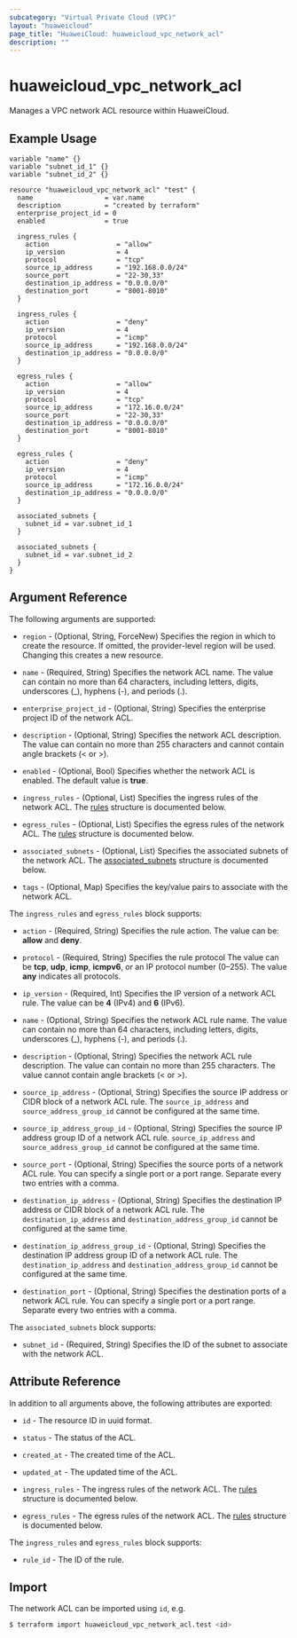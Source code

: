 ```yaml
---
subcategory: "Virtual Private Cloud (VPC)"
layout: "huaweicloud"
page_title: "HuaweiCloud: huaweicloud_vpc_network_acl"
description: ""
---
```


# huaweicloud_vpc_network_acl

Manages a VPC network ACL resource within HuaweiCloud.

## Example Usage

```hcl
variable "name" {}
variable "subnet_id_1" {}
variable "subnet_id_2" {}

resource "huaweicloud_vpc_network_acl" "test" {
  name                  = var.name
  description           = "created by terraform"
  enterprise_project_id = 0
  enabled               = true

  ingress_rules {
    action                 = "allow"
    ip_version             = 4
    protocol               = "tcp"
    source_ip_address      = "192.168.0.0/24"
    source_port            = "22-30,33"
    destination_ip_address = "0.0.0.0/0"
    destination_port       = "8001-8010"
  }

  ingress_rules {
    action                 = "deny"
    ip_version             = 4
    protocol               = "icmp"
    source_ip_address      = "192.168.0.0/24"
    destination_ip_address = "0.0.0.0/0"
  }

  egress_rules {
    action                 = "allow"
    ip_version             = 4
    protocol               = "tcp"
    source_ip_address      = "172.16.0.0/24"
    source_port            = "22-30,33"
    destination_ip_address = "0.0.0.0/0"
    destination_port       = "8001-8010"
  }

  egress_rules {
    action                 = "deny"
    ip_version             = 4
    protocol               = "icmp"
    source_ip_address      = "172.16.0.0/24"
    destination_ip_address = "0.0.0.0/0"
  }
  
  associated_subnets {
    subnet_id = var.subnet_id_1
  }

  associated_subnets {
    subnet_id = var.subnet_id_2
  }
}
```

## Argument Reference

The following arguments are supported:

* `region` - (Optional, String, ForceNew) Specifies the region in which to create the resource.
  If omitted, the provider-level region will be used.
  Changing this creates a new resource.

* `name` - (Required, String) Specifies the network ACL name. The value can contain no more than 64 characters,
  including letters, digits, underscores (_), hyphens (-), and periods (.).

* `enterprise_project_id` - (Optional, String) Specifies the enterprise project ID of the network ACL.

* `description` - (Optional, String) Specifies the network ACL description. The value can contain no more
  than 255 characters and cannot contain angle brackets (< or >).

* `enabled` - (Optional, Bool) Specifies whether the network ACL is enabled. The default value is **true**.

* `ingress_rules` - (Optional, List) Specifies the ingress rules of the network ACL.
  The [rules](#rules) structure is documented below.

* `egress_rules` - (Optional, List) Specifies the egress rules of the network ACL.
  The [rules](#rules) structure is documented below.

* `associated_subnets` - (Optional, List) Specifies the associated subnets of the network ACL.
  The [associated_subnets](#subnets) structure is documented below.

* `tags` - (Optional, Map) Specifies the key/value pairs to associate with the network ACL.

<a name="rules"></a>
The `ingress_rules` and `egress_rules` block supports:

* `action` - (Required, String) Specifies the rule action. The value can be: **allow** and **deny**.

* `protocol` - (Required, String) Specifies the rule protocol The value can be **tcp**, **udp**, **icmp**, **icmpv6**,
  or an IP protocol number (0–255). The value **any** indicates all protocols.

* `ip_version` - (Required, Int) Specifies the IP version of a network ACL rule.
  The value can be **4** (IPv4) and **6** (IPv6).

* `name` - (Optional, String) Specifies the network ACL rule name. The value can contain no more than 64 characters,
  including letters, digits, underscores (_), hyphens (-), and periods (.).

* `description` - (Optional, String) Specifies the network ACL rule description. The value can contain no more
  than 255 characters. The value cannot contain angle brackets (< or >).

* `source_ip_address` - (Optional, String) Specifies the source IP address or CIDR block of a network ACL rule.
 The `source_ip_address` and `source_address_group_id` cannot be configured at the same time.

* `source_ip_address_group_id` - (Optional, String) Specifies the source IP address group ID of a network ACL rule.
  `source_ip_address` and `source_address_group_id` cannot be configured at the same time.

* `source_port` - (Optional, String) Specifies the source ports of a network ACL rule.
  You can specify a single port or a port range. Separate every two entries with a comma.
  
* `destination_ip_address` - (Optional, String) Specifies the destination IP address or CIDR block of a network ACL rule.
  The `destination_ip_address` and `destination_address_group_id` cannot be configured at the same time.
  
* `destination_ip_address_group_id` - (Optional, String) Specifies the destination IP address group ID of a network ACL rule.
  The `destination_ip_address` and `destination_address_group_id` cannot be configured at the same time.

* `destination_port` - (Optional, String) Specifies the destination ports of a network ACL rule.
  You can specify a single port or a port range. Separate every two entries with a comma.

<a name="subnets"></a>
The `associated_subnets` block supports:

* `subnet_id` - (Required, String) Specifies the ID of the subnet to associate with the network ACL.

## Attribute Reference

In addition to all arguments above, the following attributes are exported:

* `id` - The resource ID in uuid format.

* `status` - The status of the ACL.

* `created_at` - The created time of the ACL.

* `updated_at` - The updated time of the ACL.

* `ingress_rules` - The ingress rules of the network ACL.
  The [rules](#rules_resp) structure is documented below.

* `egress_rules` - The egress rules of the network ACL.
  The [rules](#rules_resp) structure is documented below.

<a name="rules_resp"></a>
The `ingress_rules` and `egress_rules` block supports:

* `rule_id` - The ID of the rule.

## Import

The network ACL can be imported using `id`, e.g.

```bash
$ terraform import huaweicloud_vpc_network_acl.test <id>
```
